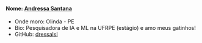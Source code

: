 #### Nome: [Andressa Santana](https://github.com/dressalsl/)
- Onde moro: Olinda - PE
- Bio: Pesquisadora de IA e ML na UFRPE (estágio) e amo meus gatinhos!
- GitHub: [dressalsl](https://github.com/dressalsl/)
